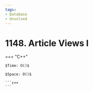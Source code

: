 ```yaml
---
tags:
- Database
- Unsolved
---
```



# 1148. Article Views I

=== "C++"

    $Time: O()$

    $Space: O()$

    ```c++
    ```